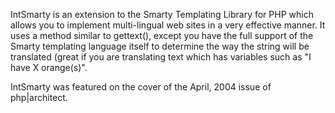 IntSmarty is an extension to the Smarty Templating Library for PHP which allows you to implement multi-lingual web sites in a very effective manner. It uses a method similar to gettext(), except you have the full support of the Smarty templating language itself to determine the way the string will be translated (great if you are translating text which has variables such as "I have X orange(s)".

IntSmarty was featured on the cover of the April, 2004 issue of php|architect.